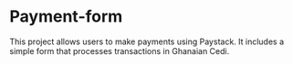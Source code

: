 # Payment-form
This project allows users to make payments using Paystack. It includes a simple form that processes transactions in Ghanaian Cedi.
